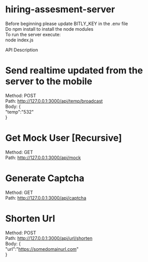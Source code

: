 # hiring-assesment-server
Before beginning please update BITLY_KEY in the .env file  
Do npm install to install the node modules  
To run the server execute:   
node index.js  

API Description  
# Send realtime updated from the server to the mobile  
Method: POST  
Path: http://127.0.0.1:3000/api/temp/broadcast  
Body: {  
        "temp":"532"  
      }    
      
# Get Mock User [Recursive]  
Method: GET  
Path: http://127.0.0.1:3000/api/mock  

# Generate Captcha  
Method: GET  
Path: http://127.0.0.1:3000/api/captcha  

# Shorten Url  
Method: POST  
Path: http://127.0.0.1:3000/api/url/shorten  
Body: {  
        "url":"https://somedomainurl.com"  
      }  
